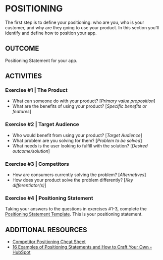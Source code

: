 # POSITIONING

The first step is to define your positioning: who are you, who is your customer, and why are they going to use your product. In this section you’ll identify and define how to position your app.

## OUTCOME

Positioning Statement for your app.

## ACTIVITIES

### Exercise #1 | The Product

- What can someone do with your product? [*Primary value proposition*]
- What are the benefits of using your product? [*Specific benefits or features*]

### Exercise #2 | Target Audience

- Who would benefit from using your product? [*Target Audience*]
- What problem are you solving for them? [*Problem to be solved*]
- What needs is the user looking to fulfill with the solution? [*Desired outcome/solution*]

### Exercise #3 | Competitors

- How are consumers currently solving the problem? [*Alternatives*]
- How does your product solve the problem differently? [*Key differentiator(s)*]

### Exercise #4 | Positioning Statement

Taking your answers to the questions in exercises #1-3, complete the [Positioning Statement Template](https://docs.google.com/document/d/1881FbMBIeuNR0FQr_mDzP_IA1upMX9AArgDgbX433q8/edit?tab=t.0). This is your positioning statement.

## ADDITIONAL RESOURCES

- [Competitor Positioning Cheat Sheet](https://docs.google.com/document/d/1_F4KOYbcXIY2kRtqmeXXkwyBAMQ18WXwZiHWoYhR9d8/edit?tab=t.0)
- [16 Examples of Positioning Statements and How to Craft Your Own - HubSpot](https://blog.hubspot.com/marketing/positioning-statement)
